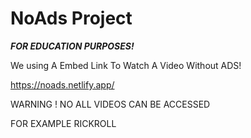 # NoAds Project

***FOR EDUCATION PURPOSES!***

We using A Embed Link To Watch A Video Without ADS!

https://noads.netlify.app/

WARNING ! NO ALL VIDEOS CAN BE ACCESSED

FOR EXAMPLE RICKROLL
